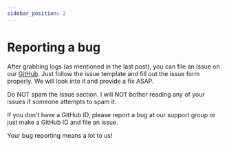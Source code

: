 ```yaml
---
sidebar_position: 2
---
```


# Reporting a bug #

After grabbing logs (as mentioned in the last post), you can file an issue on our [GitHub](https://github.com/JamieHoSzeYui/pixel-infra/issues/new/choose). Just follow the issue template and fill out the issue form properly. We will look into it and provide a fix ASAP.

Do NOT spam the Issue section. I will NOT bother reading any of your issues if someone attempts to spam it.

If you don't have a GitHub ID, please report a bug at our support group or just make a GitHub ID and file an issue.

Your bug reporting means a lot to us!